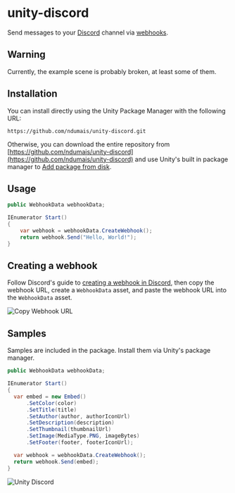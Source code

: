 # unity-discord
Send messages to your [Discord](https://discord.com) channel via [webhooks](https://support.discord.com/hc/en-us/articles/228383668-Intro-to-Webhooks).

## Warning
Currently, the example scene is probably broken, at least some of them.

## Installation
You can install directly using the Unity Package Manager with the following URL:
```
https://github.com/ndumais/unity-discord.git
```

Otherwise, you can download the entire repository from [https://github.com/ndumais/unity-discord](https://github.com/ndumais/unity-discord) and use Unity's built in package manager to [Add package from disk](https://docs.unity3d.com/Manual/upm-ui-local.html).

## Usage
```csharp
public WebhookData webhookData;

IEnumerator Start()
{
    var webhook = webhookData.CreateWebhook();
    return webhook.Send("Hello, World!");
}
```

## Creating a webhook
Follow Discord's guide to [creating a webhook in Discord](https://support.discord.com/hc/en-us/articles/228383668-Intro-to-Webhooks), then copy the webhook URL, create a `WebhookData` asset, and paste the webhook URL into the `WebhookData` asset.

![Copy Webhook URL](https://support.discord.com/hc/article_attachments/360101553853/Screen_Shot_2020-12-15_at_4.51.38_PM.png)

## Samples
Samples are included in the package. Install them via Unity's package manager.

```csharp
public WebhookData webhookData;

IEnumerator Start()
{
  var embed = new Embed()
      .SetColor(color)
      .SetTitle(title)
      .SetAuthor(author, authorIconUrl)
      .SetDescription(description)
      .SetThumbnail(thumbnailUrl)
      .SetImage(MediaType.PNG, imageBytes)
      .SetFooter(footer, footerIconUrl);

  var webhook = webhookData.CreateWebhook();
  return webhook.Send(embed);
}
```

![Unity Discord](https://github.com/user-attachments/assets/7604288f-a4f0-4311-80d4-c8a5e8481593)
